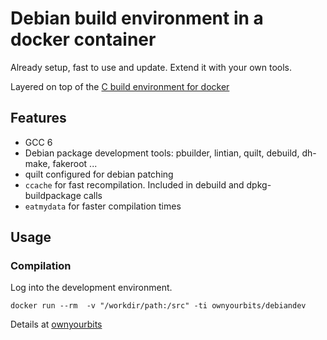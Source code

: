 # Debian build environment in a docker container

Already setup, fast to use and update. Extend it with your own tools.

Layered on top of the [C build environment for docker](https://ownyourbits.com/2017/06/20/c-build-environment-in-a-docker-container/)

## Features

 - GCC 6
 - Debian package development tools: pbuilder, lintian, quilt, debuild, dh-make, fakeroot ...
 - quilt configured for debian patching
 - `ccache` for fast recompilation. Included in debuild and dpkg-buildpackage calls
 - `eatmydata` for faster compilation times

## Usage

### Compilation

Log into the development environment.

```
docker run --rm  -v "/workdir/path:/src" -ti ownyourbits/debiandev
```

Details at [ownyourbits](https://ownyourbits.com/)
